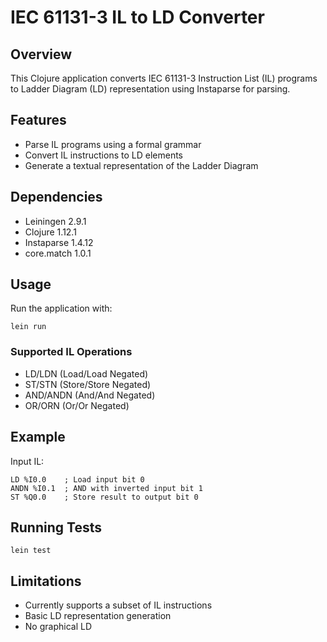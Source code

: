 # IEC 61131-3 IL to LD Converter

## Overview
This Clojure application converts IEC 61131-3 Instruction List (IL) programs to Ladder Diagram (LD) representation using Instaparse for parsing.

## Features
- Parse IL programs using a formal grammar
- Convert IL instructions to LD elements
- Generate a textual representation of the Ladder Diagram

## Dependencies 
- Leiningen 2.9.1
- Clojure 1.12.1
- Instaparse 1.4.12
- core.match 1.0.1

## Usage
Run the application with:
```
lein run
```

### Supported IL Operations
- LD/LDN (Load/Load Negated)
- ST/STN (Store/Store Negated)
- AND/ANDN (And/And Negated)
- OR/ORN (Or/Or Negated)

## Example
Input IL:
```
LD %I0.0    ; Load input bit 0
ANDN %I0.1  ; AND with inverted input bit 1
ST %Q0.0    ; Store result to output bit 0
```

## Running Tests
```
lein test
```

## Limitations
- Currently supports a subset of IL instructions
- Basic LD representation generation
- No graphical LD
